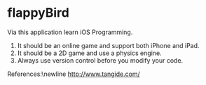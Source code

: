 # flappyBird
Via this application learn iOS Programming.

1. It should be an online game and support both iPhone and iPad.
2. It should be a 2D game and use a physics engine.
3. Always use version control before you modify your code.












References:\\newline
http://www.tangide.com/

